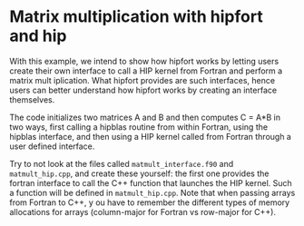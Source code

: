 # Matrix multiplication with hipfort and hip

With this example, we intend to show how hipfort works by letting users create their own interface to call a HIP kernel from Fortran and perform a matrix mult
iplication. What hipfort provides are such interfaces, hence users can better understand how hipfort works by creating an interface themselves.

The code initializes two matrices A and B and then computes C = A*B in two ways, first calling a hipblas routine from within Fortran, using the hipblas interface, and then using a HIP kernel called from Fortran through a user defined interface.

Try to not look at the files called `matmult_interface.f90` and `matmult_hip.cpp`, and create these yourself: the first one provides the fortran interface to
call the C++ function that launches the HIP kernel. Such a function will be defined in `matmult_hip.cpp`. Note that when passing arrays from Fortran to C++, y
ou have to remember the different types of memory allocations for arrays (column-major for Fortran vs row-major for C++).
